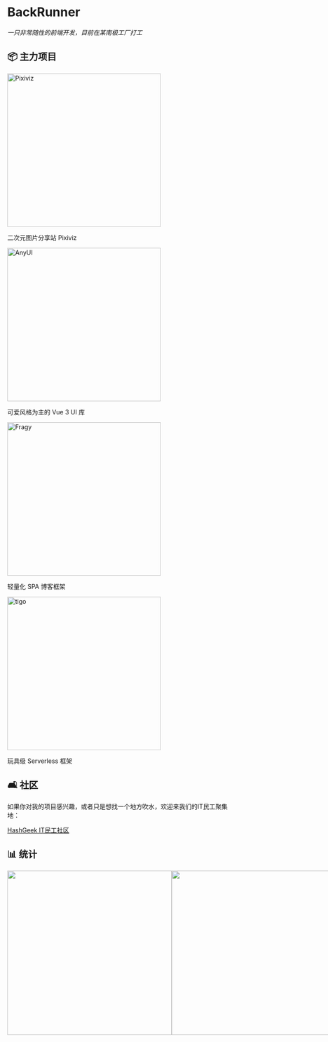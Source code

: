 # BackRunner

*一只非常随性的前端开发，目前在某南极工厂打工*

## 📦 主力项目

<span width="360">
  <img src="https://github-readme-stats.vercel.app/api/pin/?username=pwp-app&repo=pixiviz&theme=dark" width="350" alt="Pixiviz">
  <p width="360">二次元图片分享站 Pixiviz</p>
</span>
<span width="360">
  <img src="https://github-readme-stats.vercel.app/api/pin/?username=any-design&repo=anyui&theme=dark" width="350" alt="AnyUI">
  <p width="360">可爱风格为主的 Vue 3 UI 库</p>
  </span>
  <span width="360">
  <img src="https://github-readme-stats.vercel.app/api/pin/?username=fragyjs&repo=fragy&theme=dark" width="350" alt="Fragy">
  <p width="360">轻量化 SPA 博客框架</p>
  </span>
  <span width="360">
  <img src="https://github-readme-stats.vercel.app/api/pin/?username=tigojs&repo=tigo&theme=dark" width="350" alt="tigo">
  <p width="360">玩具级 Serverless 框架</p>
  </span>

## 🛋️ 社区

如果你对我的项目感兴趣，或者只是想找一个地方吹水，欢迎来我们的IT民工聚集地：

[HashGeek IT民工社区](https://t.me/HashGeekCoder)

## 📊 统计

<div style="display: flex">
<img src="https://github-readme-stats.vercel.app/api/wakatime?username=@BackRunner&theme=dark" width="375">
<img src="https://github-readme-stats.vercel.app/api?username=backrunner&theme=dark" width="375">
</div>
